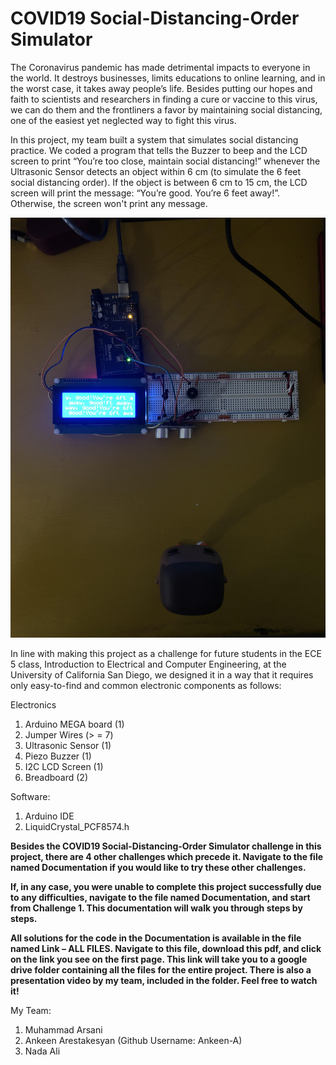 # COVID19 Social-Distancing-Order Simulator

The Coronavirus pandemic has made detrimental impacts to everyone in the world. It destroys businesses, limits educations to online learning, and in the worst case, it takes away people’s life. Besides putting our hopes and faith to scientists and researchers in finding a cure or vaccine to this virus, we can do them and the frontliners a favor by maintaining social distancing, one of the easiest yet neglected way to fight this virus.

In this project, my team built a system that simulates social distancing practice. We coded a program that tells the Buzzer to beep and the LCD screen to print “You’re too close, maintain social distancing!” whenever the Ultrasonic Sensor detects an object within 6 cm (to simulate the 6 feet social distancing order). If the object is between 6 cm to 15 cm, the LCD screen will print the message: “You’re good. You’re 6 feet away!”.  Otherwise, the screen won't print any message.


![alt text](https://github.com/fadli0029/COVID19-Social-Distancing-Order-Simulator/blob/main/COVID19%20Social-Distancing-Order%20Simulator/Images/image.jpg?raw=true)


In line with making this project as a challenge for future students in the ECE 5 class, Introduction to Electrical and Computer Engineering, at the University of California San Diego, we designed it in a way that it requires only easy-to-find and common electronic components as follows:

Electronics
1. Arduino MEGA board (1)
2. Jumper Wires (> = 7)
3. Ultrasonic Sensor (1)
4. Piezo Buzzer (1)
5. I2C LCD Screen (1)
6. Breadboard (2)

Software:
1. Arduino IDE
2. LiquidCrystal_PCF8574.h

**Besides the COVID19 Social-Distancing-Order Simulator challenge in this project, there are 4 other challenges which precede it. Navigate to the file named Documentation if you would like to try these other challenges.**

**If, in any case, you were unable to complete this project successfully due to any difficulties, navigate to the file named Documentation, and start from Challenge 1. This documentation will walk you through steps by steps.**

**All solutions for the code in the Documentation is available in the file named Link – ALL FILES. Navigate to this file, download this pdf, and click on the link you see on the first page. This link will take you to a google drive folder containing all the files for the entire project. There is also a presentation video by my team, included in the folder. Feel free to watch it!**

My Team:
1. Muhammad Arsani
2. Ankeen Arestakesyan (Github Username: Ankeen-A)
3. Nada Ali
